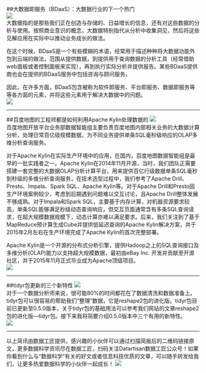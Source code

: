 ##大数据即服务（BDaaS）：大数据行业的下一个热门  
![](http://static.datartisan.com/upload/attachment/2016/06/Gf6h6wzu.png)  
大数据指的是那些我们正在创造与存储的、日益增长的信息，还有对这些数据的分析与使用。按照商业意识的概念，大数据特别指代从分析中收集洞见，然后将这些见解应用在实际中以推动业务成长的做法。  

在这个时候，BDaaS是一个有些模糊的术语，经常用于描述种种将大数据功能外包到云端的做法，范围从提供数据，到提供用于查询数据的分析工具（经常借助web面板或者控制面板来实现），再到执行实际分析并提供报告。某些BDaaS提供商也会在提供的BDaaS服务中包括咨询与顾问服务。  

因此，在许多方面，BDaaS包含被称为软件即服务、平台即服务、数据即服务等等各方面的元素，并将这些元素用于解决大数据中的问题。  
![](http://static.datartisan.com/upload/attachment/2016/06/agJT4JYh.png)

***  

##百度地图的工程师都是如何利用Apache Kylin处理数据的
![](http://static.datartisan.com/upload/attachment/2016/06/gMjSwLxV.jpg)  
百度地图开放平台业务部数据智能组主要负责百度地图内部相关业务的大数据计算分析，处理日常百亿级规模数据，为不同业务提供单条SQL毫秒级响应的OLAP多维分析查询服务。  

对于Apache Kylin在实际生产环境中的应用，在国内，百度地图数据智能组是最早的一批实践者之一。Apache Kylin在2014年11月开源，当时，我们团队正需要搭建一套完整的大数据OLAP分析计算平台，用来提供百亿行级数据单条SQL毫秒到秒级的多维分析查询服务，在技术选型过程中，我们参考了Apache Drill、Presto、Impala、Spark SQL、Apache Kylin等。对于Apache Drill和Presto因生产环境案例较少，考虑到后期遇到问题难以交互讨论，且Apache Drill整体发展不够成熟。对于Impala和Spark SQL，主要基于内存计算，对机器资源要求较高，单条SQL能够满足秒级动态查询响应，但交互页面通常含有多条SQL查询请求，在超大规模数据规模下，动态计算亦难以满足要求。后来，我们关注到了基于MapReduce预计算生成Cube并提供低延迟查询的Apache Kylin解决方案，并于2015年2月左右在生产环境完成了Apache Kylin的首次完整部署。  

Apache Kylin是一个开源的分布式分析引擎，提供Hadoop之上的SQL查询接口及多维分析(OLAP)能力以支持超大规模数据，最初由eBay Inc. 开发并贡献至开源社区，并于2015年11月正式毕业成为Apache顶级项目。  
![](http://static.datartisan.com/upload/attachment/2016/06/InGAAeCp.png)  
***

##tidyr包更新的三个新特性
![](http://static.datartisan.com/upload/attachment/2016/06/xsfCuKsZ.png)  
对于一个数据分析师来说，很可能80%的时间都花在了数据清洗和数据准备上。tidyr包可以很容易的帮助我们“整理”数据，它是reshape2包的进化版。tidyr包目前已更新至0.5.0版本，关于tidyr包的基础用法可以参考我们网站的文章reshape2包的进化版—tidyr包。接下来我将简要介绍0.5.0版本中三个有用的新特性。  
![](http://static.datartisan.com/upload/attachment/2016/06/z7bkOg47.png) 
*** 
以上简讯由数据工匠提供，感兴趣的小伙伴可以通过扫描简报后的二维码链接原文，更多数据科学资讯尽在数据工匠，扫码关注Datartisan数据工匠公众号！如果你看到什么与“数据科学”有关的好文或者信息科技优质的文章，可以随手转发给我们，让更多热爱数据科学的小伙伴一起成长！
![](http://static.datartisan.com/upload/attachment/2016/05/xKM5xlV4.png)
